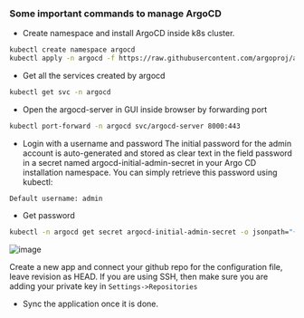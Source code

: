 ### Some important commands to manage ArgoCD

- Create namespace and install ArgoCD inside k8s cluster.
```bash
kubectl create namespace argocd
kubectl apply -n argocd -f https://raw.githubusercontent.com/argoproj/argo-cd/stable/manifests/install.yaml
```

- Get all the services created by argocd
```bash
kubectl get svc -n argocd
```

- Open the argocd-server in GUI inside browser by forwarding port
```bash
kubectl port-forward -n argocd svc/argocd-server 8000:443
```

- Login with a username and password
The initial password for the admin account is auto-generated and stored as clear text in the field password in a secret named argocd-initial-admin-secret in your Argo CD installation namespace. You can simply retrieve this password using kubectl:
```
Default username: admin
```

- Get password
```bash
kubectl -n argocd get secret argocd-initial-admin-secret -o jsonpath="{.data.password}" | base64 -d; echo
```
![image](https://user-images.githubusercontent.com/73098407/193611367-f3cbccb4-22be-42c0-88eb-46c8f3cf111d.png)

Create a new app and connect your github repo for the configuration file, leave revision as HEAD. If you are using SSH, then make sure you are adding your private key in ```Settings->Repositories```

- Sync the application once it is done.

